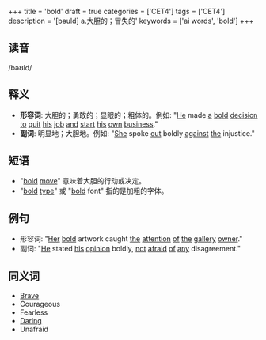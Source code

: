 +++
title = 'bold'
draft = true
categories = ['CET4']
tags = ['CET4']
description = '[bəuld] a.大胆的；冒失的'
keywords = ['ai words', 'bold']
+++

## 读音
/bəʊld/

## 释义
- **形容词**: 大胆的；勇敢的；显眼的；粗体的。例如: "[He](/post/he/) made [a](/post/a/) [bold](/post/bold/) [decision](/post/decision/) [to](/post/to/) [quit](/post/quit/) [his](/post/his/) [job](/post/job/) [and](/post/and/) [start](/post/start/) [his](/post/his/) [own](/post/own/) [business](/post/business/)."
- **副词**: 明显地；大胆地。例如: "[She](/post/she/) spoke [out](/post/out/) boldly [against](/post/against/) [the](/post/the/) injustice."

## 短语
- "[bold](/post/bold/) [move](/post/move/)" 意味着大胆的行动或决定。
- "[bold](/post/bold/) [type](/post/type/)" 或 "[bold](/post/bold/) font" 指的是加粗的字体。

## 例句
- 形容词: "[Her](/post/her/) [bold](/post/bold/) artwork caught [the](/post/the/) [attention](/post/attention/) [of](/post/of/) [the](/post/the/) [gallery](/post/gallery/) [owner](/post/owner/)."
- 副词: "[He](/post/he/) stated [his](/post/his/) [opinion](/post/opinion/) boldly, [not](/post/not/) [afraid](/post/afraid/) [of](/post/of/) [any](/post/any/) disagreement."

## 同义词
- [Brave](/post/brave/)
- Courageous
- Fearless
- [Daring](/post/daring/)
- Unafraid
